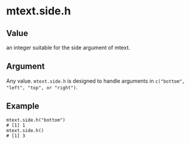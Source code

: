 mtext.side.h
============

Value
-----

an integer suitable for the side argument of mtext.

Argument
--------

Any value.
`mtext.side.h` is designed to handle arguments in
`c("bottom", "left", "top", or "right")`.

Example
-------

    mtext.side.h("bottom")
    # [1] 1
    mtext.side.h()
    # [1] 3
    

